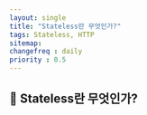```yaml
---
layout: single
title: "Stateless란 무엇인가?"
tags: Stateless, HTTP
sitemap:
changefreq : daily
priority : 0.5
---
```


## 📘 Stateless란 무엇인가?
